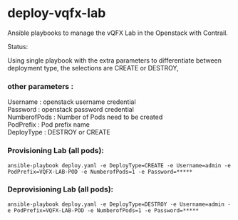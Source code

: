 # deploy-vqfx-lab
Ansible playbooks to manage the vQFX Lab in the Openstack with Contrail.

Status:

Using single playbook with the extra parameters to differentiate between deployment type, the selections are CREATE or DESTROY,

### other parameters :

Username : openstack username credential <br>
Password : openstack password credential <br>
NumberofPods : Number of Pods need to be created <br>
PodPrefix    : Pod prefix name <br>
DeployType   : DESTROY or CREATE <br>


### Provisioning Lab (all pods):

```
ansible-playbook deploy.yaml -e DeployType=CREATE -e Username=admin -e PodPrefix=VQFX-LAB-POD -e NumberofPods=1 -e Password=*****
```

### Deprovisioning Lab (all pods):

```
ansible-playbook deploy.yaml -e DeployType=DESTROY -e Username=admin -e PodPrefix=VQFX-LAB-POD -e NumberofPods=1 -e Password=*****
```
